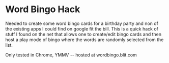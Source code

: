 Word Bingo Hack
===============

Needed to create some word bingo cards for a birthday party and non of the 
existing apps I could find on google fit the bill.  This is a quick hack 
of stuff I found on the net that allows one to create/edit bingo cards 
and then host a play mode of bingo where the words are randomly 
selected from the list.

Only tested in Chrome, YMMV -- hosted at wordbingo.blit.com